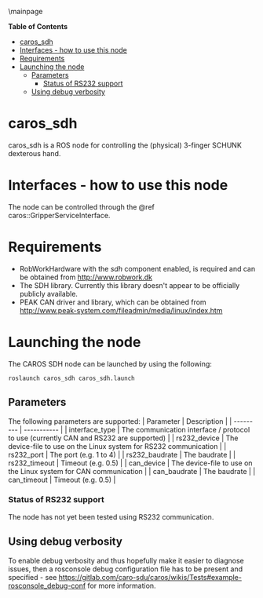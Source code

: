 \mainpage
<!-- markdown-toc start - Don't edit this section. Run M-x markdown-toc/generate-toc again -->
**Table of Contents**

- [caros_sdh](#carossdh)
- [Interfaces - how to use this node](#interfaces---how-to-use-this-node)
- [Requirements](#requirements)
- [Launching the node](#launching-the-node)
    - [Parameters](#parameters)
        - [Status of RS232 support](#status-of-rs232-support)
    - [Using debug verbosity](#using-debug-verbosity)

<!-- markdown-toc end -->

# caros_sdh #
caros_sdh is a ROS node for controlling the (physical) 3-finger SCHUNK dexterous hand.

# Interfaces - how to use this node #
The node can be controlled through the @ref caros::GripperServiceInterface.

# Requirements #
- RobWorkHardware with the *sdh* component enabled, is required and can be obtained from http://www.robwork.dk
- The SDH library. Currently this library doesn't appear to be officially publicly available.
- PEAK CAN driver and library, which can be obtained from http://www.peak-system.com/fileadmin/media/linux/index.htm

# Launching the node #
The CAROS SDH node can be launched by using the following:

    roslaunch caros_sdh caros_sdh.launch

## Parameters ##
The following parameters are supported:
| Parameter | Description |
| --------- | ----------- |
| interface_type | The communication interface / protocol to use (currently CAN and RS232 are supported) |
| rs232_device | The device-file to use on the Linux system for RS232 communication |
| rs232_port | The port (e.g. 1 to 4) |
| rs232_baudrate | The baudrate |
| rs232_timeout | Timeout (e.g. 0.5) |
| can_device | The device-file to use on the Linux system for CAN communication |
| can_baudrate | The baudrate |
| can_timeout | Timeout (e.g. 0.5) |

### Status of RS232 support ###
The node has not yet been tested using RS232 communication.

## Using debug verbosity ##
To enable debug verbosity and thus hopefully make it easier to diagnose issues, then a rosconsole debug configuration file has to be present and specified - see https://gitlab.com/caro-sdu/caros/wikis/Tests#example-rosconsole_debug-conf for more information.
